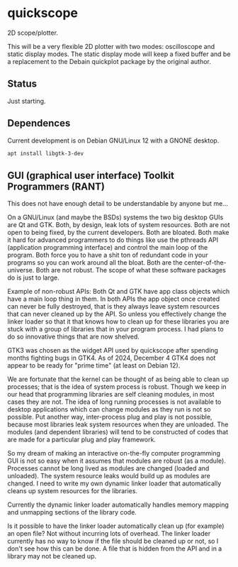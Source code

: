 # quickscope
2D scope/plotter.

This will be a very flexible 2D plotter with two modes: oscilloscope and
static display modes.  The static display mode will keep a fixed buffer
and be a replacement to the Debain quickplot package by the original
author.

## Status
Just starting.

## Dependences
Current development is on Debian GNU/Linux 12 with a GNONE desktop.
``` bash
apt install libgtk-3-dev
```

## GUI (graphical user interface) Toolkit Programmers (RANT)

This does not have enough detail to be understandable by anyone but
me...

On a GNU/Linux (and maybe the BSDs) systems the two big desktop GUIs are
Qt and GTK.  Both, by design, leak lots of system resources.  Both are not
open to being fixed, by the current developers.  Both are bloated.  Both
make it hard for advanced programmers to do things like use the pthreads
API (application programming interface) and control the main loop of the
program.  Both force you to have a shit ton of redundant code in your
programs so you can work around all the bloat.  Both are the
center-of-the-universe.  Both are not robust.  The scope of what these
software packages do is just to large.

Example of non-robust APIs: Both Qt and GTK have app class objects which
have a main loop thing in them.  In both APIs the app object once created
can never be fully destroyed, that is they always leave system resources
that can never cleaned up by the API.  So unless you effectively change
the linker loader so that it that knows how to clean up for these
libraries you are stuck with a group of libraries that in your program
process.  I had plans to do so innovative things that are now shelved.

GTK3 was chosen as the widget API used by quickscope after spending months
fighting bugs in GTK4.  As of 2024, December 4 GTK4 does not appear to
be ready for "prime time" (at least on Debian 12).

We are fortunate that the kernel can be thought of as being able to clean
up processes; that is the idea of system process is robust.  Though we
keep in our head that programming libraries are self cleaning modules, in
most cases they are not.  The idea of long running processes is not
available to desktop applications which can change modules as they run is
not so possible.  Put another way, inter-process plug and play is not
possible, because most libraries leak system resources when they are
unloaded.  The modules (and dependent libraries) will tend to be
constructed of codes that are made for a particular plug and play
framework.

So my dream of making an interactive on-the-fly computer programming GUI
is not so easy when it assumes that modules are robust (as a module).
Processes cannot be long lived as modules are changed (loaded and
unloaded).  The system resource leaks would build up as modules are
changed.  I need to write my own dynamic linker loader that automatically
cleans up system resources for the libraries.

Currently the dynamic linker loader automatically handles memory mapping
and unmapping sections of the library code.

Is it possible to have the linker loader automatically clean up (for
example) an open file? Not without incurring lots of overhead.  The linker
loader currently has no way to know if the file should be cleaned up or
not, so I don't see how this can be done.  A file that is hidden from the
API and in a library may not be cleaned up.


